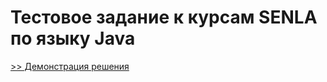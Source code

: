 # Тестовое задание к курсам SENLA по языку Java

[>> Демонстрация решения](https://geooooo.github.io/senla-course-test/app/index.html)
